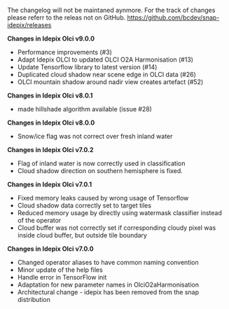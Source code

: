 The changelog will not be maintaned aynmore.
For the track of changes please referr to the releas not on GitHub.
https://github.com/bcdev/snap-idepix/releases

**Changes in Idepix Olci v9.0.0**
* Performance improvements (#3)
* Adapt Idepix OLCI to updated OLCI O2A Harmonisation (#13)
* Update Tensorflow library to latest version (#14)
* Duplicated cloud shadow near scene edge in OLCI data (#26)
* OLCI mountain shadow around nadir view creates artefact (#52)

**Changes in Idepix Olci v8.0.1**
* made hillshade algorithm available (issue #28)

**Changes in Idepix Olci v8.0.0**
* Snow/ice flag was not correct over fresh inland water

**Changes in Idepix Olci v7.0.2**
* Flag of inland water is now correctly used in classification
* Cloud shadow direction on southern hemisphere is fixed.

**Changes in Idepix Olci v7.0.1**
* Fixed memory leaks caused by wrong usage of Tensorflow
* Cloud shadow data correctly set to target tiles
* Reduced memory usage by directly using watermask classifier instead of the operator
* Cloud buffer was not correctly set if corresponding cloudy pixel was inside cloud buffer, but outside tile boundary

**Changes in Idepix Olci v7.0.0**
* Changed operator aliases to have common naming convention
* Minor update of the help files
* Handle error in TensorFlow init
* Adaptation for new parameter names in OlciO2aHarmonisation
* Architectural change - idepix has been removed from the snap distribution 

